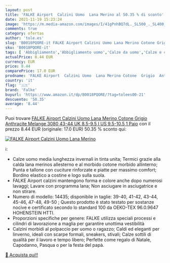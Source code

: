 ```yaml
---
layout: post
title: 'FALKE Airport  Calzini Uomo  Lana Merino al 50.35 % di sconto'
date: 2021-11-19 15:23:24
image: 'https://m.media-amazon.com/images/I/41gPnhBQ7dL._SL500_._SL400_.jpg'
comments: true
category: ofertas
author: 'tole.es'
slug: 'B0018PQORE-it FALKE Airport Calzini Uomo Lana Merino Cotone Grigio...'
sku: 'B0018PQORE-it'
tags: [ 'Abbigliamento','Abbigliamento uomo','Calze da uomo','Calze e calze da uomo','Calzini da uomo','falke', ]
actualPrice: 8.44 EUR
currency: EUR
price: 8.44
comparePrice: 17.0 EUR
prodname: 'FALKE Airport  Calzini Uomo  Lana Merino Cotone  Grigio  Anthracite Melange 3080   43-44  UK 8.5-9.5 Ι US 9.5-10.5   1 Paio'
country: 'it'
flag: '🇮🇹'
brand: 'Falke'
buyurl: 'https://www.amazon.it/dp/B0018PQORE/?tag=tolees00-21'
descuento: '50.35'
average: '8.44'
---
```


Puoi trovare [FALKE Airport  Calzini Uomo  Lana Merino Cotone  Grigio  Anthracite Melange 3080   43-44  UK 8.5-9.5 Ι US 9.5-10.5   1 Paio](https://www.amazon.it/dp/B0018PQORE/?tag=tolees00-21) con il prezzo 8.44 EUR (originale: 17.0 EUR) 50.35 % sconto qui:

[![FALKE Airport  Calzini Uomo  Lana Merino](https://m.media-amazon.com/images/I/41gPnhBQ7dL._SL500_._SL400_.jpg)](https://www.amazon.it/dp/B0018PQORE/?tag=tolees00-21)

ℹ️:

- Calze uomo media lunghezza invernali in tinta unita; Termici grazie alla calda lana merinos allesterno e al morbido cotone morbido allinterno; Punta e tallone con cuciture rinforzate e piatte per massimo comfort; Bordino elastico a costine e logo sulla suola.
- FALKE Airport calzini mantengono forma e colore anche dopo numerosi lavaggi; Lavare con programma lana; Non asciugare in asciugatrice e non stirare.
- Numero di modello: 14435; disponibile in taglie: 39-40, 41-42, 43-44, 45-46, 47-48, 49-50 ; Questo prodotto è stato testato per sostanze nocive e certificato secondo lo standard 100 da OEKO-TEX 96.0.9647 HOHENSTEIN HTTI.
- Proporzioni specifiche per genere: FALKE utilizza speciali processi e cilindri di lavorazione a maglia per garantire unottima vestibilità
- Calzini morbidi al polpaccio per uomo o ragazzo; Caldi ed eleganti per linverno, ideali con scarpe formali, sneakers, stivali; Calze sottili di qualità per il lavoro e tempo libero; Perfette come regalo di Natale, Capodanno, Pasqua o per la festa del papà.

[🛒 Acquista qui!!](https://www.amazon.it/dp/B0018PQORE/?tag=tolees00-21)
